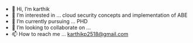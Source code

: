 - 👋 Hi, I’m karthik
- 👀 I’m interested in ... cloud security concepts and implementation of ABE
- 🌱 I’m currently pursuing ... PHD
- 💞️ I’m looking to collaborate on ...
- 📫 How to reach me ... karthikp2518@gmail.com

<!---
karthikp2518/karthikp2518 is a ✨ special ✨ repository because its `README.md` (this file) appears on your GitHub profile.
You can click the Preview link to take a look at your changes.
--->
